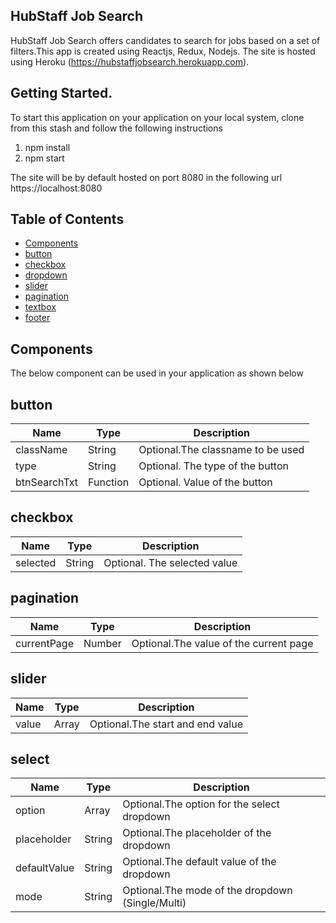 ## HubStaff Job Search
HubStaff Job Search offers candidates to search for jobs based on
a set of filters.This app is created using Reactjs, Redux, Nodejs.
The site is hosted using Heroku (https://hubstaffjobsearch.herokuapp.com).

## Getting Started.
To start this application on your application on your local system,
clone from this stash and follow the following instructions
1) npm install
2) npm start

The site will be by default hosted on port 8080 in the following url 
https://localhost:8080

## Table of Contents

- [Components](#Components)
 - [button](#button)
 - [checkbox](#checkbox)
 - [dropdown](#dropdown)
 - [slider](#slider)
 - [pagination](#pagination)
 - [textbox](#textbox)
 - [footer](#footer)
 
## Components
The below component can be used in your application as shown below

## button

| Name  		|	 Type 		|Description   					   |	
| ------------- | ------------- |--------------------------------- |
| className		| String	    |Optional.The classname to be used |
| type		    | String		|Optional. The type of the button  |
| btnSearchTxt	| Function		|Optional. Value of the button     |

## checkbox 

| Name  		|	 Type 		|Description   					   |	
| ------------- | ------------- |--------------------------------- |
| selected		| String	    |Optional. The selected value	   |

## pagination

| Name  		|	 Type 		|Description   					   		|	
| ------------- | ------------- |-------------------------------------- |
| currentPage	| Number	    |Optional.The value of the current page |

## slider

| Name  		|	 Type 		|Description   					   		|	
| ------------- | ------------- |-------------------------------------- |
| value			| Array		    |Optional.The start and end value   	|

## select
| Name  		|	 Type 		|Description   					   							|	
| ------------- | ------------- |-----------------------------------------------------------|
| option		| Array		    |Optional.The option for the select dropdown				|
| placeholder	| String	    |Optional.The placeholder of the dropdown  					|
| defaultValue	| String		|Optional.The default value of the dropdown   				|
| mode			| String	    |Optional.The mode of the dropdown (Single/Multi)			|

